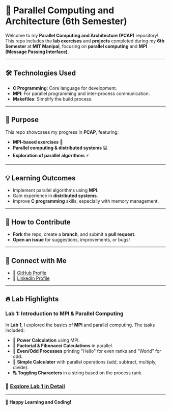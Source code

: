 # 🚀 Parallel Computing and Architecture (6th Semester)

Welcome to my **Parallel Computing and Architecture (PCAP)** repository! This repo includes the **lab exercises** and **projects** completed during my **6th Semester** at **MIT Manipal**, focusing on **parallel computing** and **MPI (Message Passing Interface)**.

---

## 🛠️ **Technologies Used**

- **C Programming**: Core language for development.
- **MPI**: For parallel programming and inter-process communication.
- **Makefiles**: Simplify the build process.

---

## 🎯 **Purpose**

This repo showcases my progress in **PCAP**, featuring:

- **MPI-based exercises** 🧠
- **Parallel computing & distributed systems** 💻
- **Exploration of parallel algorithms** ⚡

---

## 💡 **Learning Outcomes**

- Implement parallel algorithms using **MPI**.
- Gain experience in **distributed systems**.
- Improve **C programming** skills, especially with memory management.

---

## 🤝 **How to Contribute**

- **Fork** the repo, create a **branch**, and submit a **pull request**.
- **Open an issue** for suggestions, improvements, or bugs!

---

## 🔗 **Connect with Me**

- 🌟 [GitHub Profile](https://github.com/adityagarwal15)
- 💼 [LinkedIn Profile](https://www.linkedin.com/in/aditya-agarwal-12601b27b/)

---

## 🔥 **Lab Highlights**

### **Lab 1: Introduction to MPI & Parallel Computing**

In **Lab 1**, I explored the basics of **MPI** and parallel computing. The tasks included:

- 🧮 **Power Calculation** using MPI.
- 🔢 **Factorial & Fibonacci Calculations** in parallel.
- 📝 **Even/Odd Processes** printing "Hello" for even ranks and "World" for odd.
- 🔢 **Simple Calculator** with parallel operations (add, subtract, multiply, divide).
- 🔠 **Toggling Characters** in a string based on the process rank.

### 📂 [Explore Lab 1 in Detail](./Lab1)

---

🚀 **Happy Learning and Coding!**

